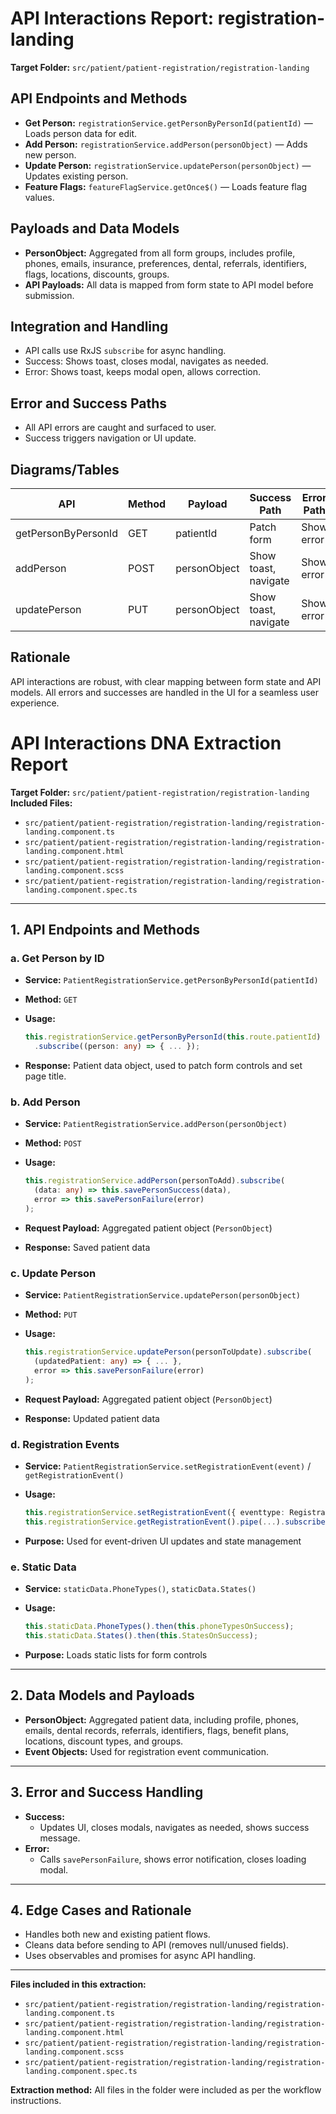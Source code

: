 # API Interactions Report: registration-landing

**Target Folder:** `src/patient/patient-registration/registration-landing`

## API Endpoints and Methods
- **Get Person:** `registrationService.getPersonByPersonId(patientId)` — Loads person data for edit.
- **Add Person:** `registrationService.addPerson(personObject)` — Adds new person.
- **Update Person:** `registrationService.updatePerson(personObject)` — Updates existing person.
- **Feature Flags:** `featureFlagService.getOnce$()` — Loads feature flag values.

## Payloads and Data Models
- **PersonObject:** Aggregated from all form groups, includes profile, phones, emails, insurance, preferences, dental, referrals, identifiers, flags, locations, discounts, groups.
- **API Payloads:** All data is mapped from form state to API model before submission.

## Integration and Handling
- API calls use RxJS `subscribe` for async handling.
- Success: Shows toast, closes modal, navigates as needed.
- Error: Shows toast, keeps modal open, allows correction.

## Error and Success Paths
- All API errors are caught and surfaced to user.
- Success triggers navigation or UI update.

## Diagrams/Tables
| API | Method | Payload | Success Path | Error Path |
|-----|--------|--------|-------------|-----------|
| getPersonByPersonId | GET | patientId | Patch form | Show error |
| addPerson | POST | personObject | Show toast, navigate | Show error |
| updatePerson | PUT | personObject | Show toast, navigate | Show error |

## Rationale
API interactions are robust, with clear mapping between form state and API models. All errors and successes are handled in the UI for a seamless user experience.
# API Interactions DNA Extraction Report

**Target Folder:** `src/patient/patient-registration/registration-landing`
**Included Files:**

- `src/patient/patient-registration/registration-landing/registration-landing.component.ts`
- `src/patient/patient-registration/registration-landing/registration-landing.component.html`
- `src/patient/patient-registration/registration-landing/registration-landing.component.scss`
- `src/patient/patient-registration/registration-landing/registration-landing.component.spec.ts`

---

## 1. API Endpoints and Methods

### a. Get Person by ID

- **Service:** `PatientRegistrationService.getPersonByPersonId(patientId)`
- **Method:** `GET`
- **Usage:**

  ```typescript
  this.registrationService.getPersonByPersonId(this.route.patientId)
    .subscribe((person: any) => { ... });
  ```

- **Response:** Patient data object, used to patch form controls and set page title.

### b. Add Person

- **Service:** `PatientRegistrationService.addPerson(personObject)`
- **Method:** `POST`
- **Usage:**

  ```typescript
  this.registrationService.addPerson(personToAdd).subscribe(
    (data: any) => this.savePersonSuccess(data),
    error => this.savePersonFailure(error)
  );
  ```

- **Request Payload:** Aggregated patient object (`PersonObject`)
- **Response:** Saved patient data

### c. Update Person

- **Service:** `PatientRegistrationService.updatePerson(personObject)`
- **Method:** `PUT`
- **Usage:**

  ```typescript
  this.registrationService.updatePerson(personToUpdate).subscribe(
    (updatedPatient: any) => { ... },
    error => this.savePersonFailure(error)
  );
  ```

- **Request Payload:** Aggregated patient object (`PersonObject`)
- **Response:** Updated patient data

### d. Registration Events

- **Service:** `PatientRegistrationService.setRegistrationEvent(event)` / `getRegistrationEvent()`
- **Usage:**

  ```typescript
  this.registrationService.setRegistrationEvent({ eventtype: RegistrationEvent.SelectedMenu, data: this.selectedMenuItem });
  this.registrationService.getRegistrationEvent().pipe(...).subscribe(...);
  ```

- **Purpose:** Used for event-driven UI updates and state management

### e. Static Data

- **Service:** `staticData.PhoneTypes()`, `staticData.States()`
- **Usage:**

  ```typescript
  this.staticData.PhoneTypes().then(this.phoneTypesOnSuccess);
  this.staticData.States().then(this.StatesOnSuccess);
  ```

- **Purpose:** Loads static lists for form controls

---

## 2. Data Models and Payloads

- **PersonObject:** Aggregated patient data, including profile, phones, emails, dental records, referrals, identifiers, flags, benefit plans, locations, discount types, and groups.
- **Event Objects:** Used for registration event communication.

---

## 3. Error and Success Handling

- **Success:**
  - Updates UI, closes modals, navigates as needed, shows success message.
- **Error:**
  - Calls `savePersonFailure`, shows error notification, closes loading modal.

---

## 4. Edge Cases and Rationale

- Handles both new and existing patient flows.
- Cleans data before sending to API (removes null/unused fields).
- Uses observables and promises for async API handling.

---

**Files included in this extraction:**

- `src/patient/patient-registration/registration-landing/registration-landing.component.ts`
- `src/patient/patient-registration/registration-landing/registration-landing.component.html`
- `src/patient/patient-registration/registration-landing/registration-landing.component.scss`
- `src/patient/patient-registration/registration-landing/registration-landing.component.spec.ts`

**Extraction method:** All files in the folder were included as per the workflow instructions.
